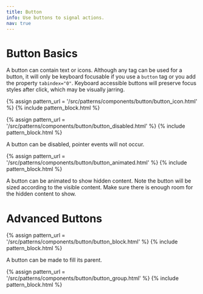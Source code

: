 ```yaml
---
title: Button
info: Use buttons to signal actions.
nav: true
---
```


# Button Basics

A button can contain text or icons. Although any tag can be used for a button, it will only be keyboard focusable if you use a `button` tag or you add the property `tabindex="0"`. Keyboard accessible buttons will preserve focus styles after click, which may be visually jarring.

{% assign pattern_url = '/src/patterns/components/button/button_icon.html' %}
{% include pattern_block.html %}

{% assign pattern_url = '/src/patterns/components/button/button_disabled.html' %}
{% include pattern_block.html %}

A button can be disabled, pointer events will not occur.

{% assign pattern_url = '/src/patterns/components/button/button_animated.html' %}
{% include pattern_block.html %}

A button can be animated to show hidden content. Note the button will be sized according to the visible content. Make sure there is enough room for the hidden content to show.

# Advanced Buttons

{% assign pattern_url = '/src/patterns/components/button/button_block.html' %}
{% include pattern_block.html %}

A button can be made to fill its parent.

{% assign pattern_url = '/src/patterns/components/button/button_group.html' %}
{% include pattern_block.html %}